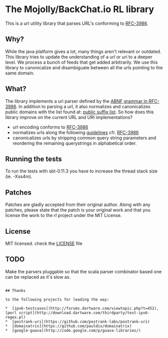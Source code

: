 # The Mojolly/BackChat.io RL library

This is a url utility library that parses URL's conforming to [RFC-3986](http://tools.ietf.org/html/rfc3986).

## Why?
While the java platform gives a lot, many things aren't relevant or outdated. This library tries to update the understanding of a url or uri to a deeper level. We process a bunch of feeds that get added arbitrarily. We use this library to canonicalize and disambiguate between all the urls pointing to the same domain.

## What?
The library implements a uri parser defined by the [ABNF grammar in RFC-3986](http://tools.ietf.org/html/rfc3986#appendix-A).
In addition to parsing a url, it also normalizes and canonicalizes public domains with the list found at: [public suffix list](http://publicsuffix.org/).
So how does this library improve on the current URL and URI implementations?  

*  url encoding conforms to [RFC-3986](http://tools.ietf.org/html/rfc3986)  
*  normalizes urls along the following [guidelines](http://en.wikipedia.org/wiki/URL_normalization) cfr. [RFC-3986](http://tools.ietf.org/html/rfc3986)  
*  canonicalizes urls by stripping common query string parameters and reordering the remaining querystrings in alphabetical order.

## Running the tests
To run the tests with sbt-0.11.3 you have to increase the thread stack size (ie. -Xss4m).

## Patches
Patches are gladly accepted from their original author. Along with any patches, please state that the patch is your original work and that you license the work to the *rl* project under the MIT License.

## License
MIT licensed. check the [LICENSE](https://github.com/mojolly/rl/blob/master/LICENSE) file

## TODO
Make the parsers pluggable so that the scala parser combinator based one can be replaced as it's slow as.

```

## Thanks

to the following projects for leading the way:  

*  [ipv6-testcases](http://forums.dartware.com/viewtopic.php?t=452), [perl script](http://download.dartware.com/thirdparty/test-ipv6-regex.pl)
*  [postrank-uri](https://github.com/postrank-labs/postrank-uri)  
*  [domainatrix](https://github.com/pauldix/domainatrix)  
*  [google-guava](http://code.google.com/p/guava-libraries/)  
